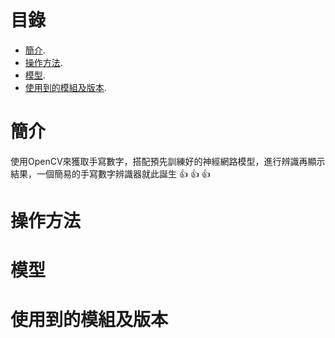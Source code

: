 # 目錄
- [簡介](#簡介).
- [操作方法](#操作方法).
- [模型](#模型).
- [使用到的模組及版本](#使用到的模組及版本).
# 簡介
使用OpenCV來獲取手寫數字，搭配預先訓練好的神經網路模型，進行辨識再顯示結果，一個簡易的手寫數字辨識器就此誕生 :+1: :+1: :+1:
# 操作方法

# 模型

# 使用到的模組及版本
